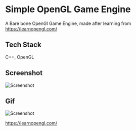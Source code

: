 
# Simple OpenGL Game Engine 

A Bare bone OpenGl Game Engine, 
made after learning from https://learnopengl.com/

## Tech Stack

C++, OpenGL

## Screenshot
![Screenshot](https://user-images.githubusercontent.com/40249665/211219832-a951bfc1-9cf2-4dc7-ac83-94091fdd9cf3.jpg)
## Gif
![Screenshot](https://user-images.githubusercontent.com/40249665/211174968-6514a1a4-09fc-4285-a4c0-8fa92b67fbc8.gif)

https://learnopengl.com/


